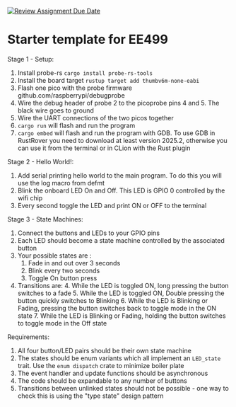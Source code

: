 [![Review Assignment Due Date](https://classroom.github.com/assets/deadline-readme-button-22041afd0340ce965d47ae6ef1cefeee28c7c493a6346c4f15d667ab976d596c.svg)](https://classroom.github.com/a/DL9G9spc)
# Starter template for EE499

Stage 1 - Setup:
1. Install probe-rs `cargo install probe-rs-tools`
2. Install the board target `rustup target add thumbv6m-none-eabi`
3. Flash one pico with the probe firmware github.com/raspberrypi/debugprobe
4. Wire the debug header of probe 2 to the picoprobe pins 4 and 5. The black wire goes to ground
5. Wire the UART connections of the two picos together
3. `cargo run` will flash and run the program
4. `cargo embed` will flash and run the program with GDB. To use GDB in RustRover you need to download at least version 2025.2, otherwise you can use it from the terminal or in CLion with the Rust plugin

Stage 2 - Hello World!:
1. Add serial printing hello world to the main program. To do this you will use the log macro from defmt
2. Blink the onboard LED On and Off. This LED is GPIO 0 controlled by the wifi chip
3. Every second toggle the LED and print ON or OFF to the terminal

Stage 3 - State Machines:
1. Connect the buttons and LEDs to your GPIO pins
2. Each LED should become a state machine controlled by the associated button
3. Your possible states are :
   1. Fade in and out over 3 seconds
   2. Blink every two seconds
   3. Toggle On button press
7. Transitions are:
   4. While the LED is toggled ON, long pressing the button switches to a fade
   5. While the LED is toggled ON, Double pressing the button quickly switches to Blinking
   6. While the LED is Blinking or Fading, pressing the button switches back to toggle mode in the ON state
   7. While the LED is Blinking or Fading, holding the button switches to toggle mode in the Off state

Requirements:
   1. All four button/LED pairs should be their own state machine
   2. The states should be enum variants which all implement an `LED_state` trait. Use the `enum dispatch` crate to minimize boiler plate
   3. The event handler and update functions should be asynchronous
   4. The code should be expandable to any number of buttons
   5. Transitions between unlinked states should not be possible - one way to check this is using the "type state" design pattern